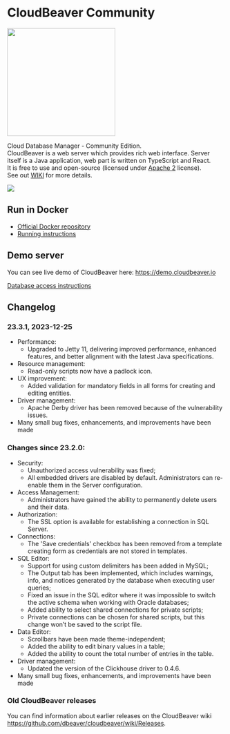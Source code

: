# CloudBeaver Community

<img src="https://github.com/dbeaver/cloudbeaver/wiki/images/cloudbeaver-logo.png" width="250"/>

Cloud Database Manager - Community Edition.  
CloudBeaver is a web server which provides rich web interface. Server itself is a Java application, web part is written on TypeScript and React.  
It is free to use and open-source (licensed under [Apache 2](https://github.com/dbeaver/cloudbeaver/blob/devel/LICENSE) license).  
See out [WIKI](https://github.com/dbeaver/cloudbeaver/wiki) for more details.  

![](https://github.com/dbeaver/cloudbeaver/wiki/images/demo_screenshot_1.png)

## Run in Docker

- [Official Docker repository](https://hub.docker.com/r/dbeaver/cloudbeaver)
- [Running instructions](https://github.com/dbeaver/cloudbeaver/wiki/Run-Docker-Container)

## Demo server

You can see live demo of CloudBeaver here: https://demo.cloudbeaver.io  

[Database access instructions](https://github.com/dbeaver/cloudbeaver/wiki/Demo-Server)

## Changelog

### 23.3.1, 2023-12-25
- Performance:
   - Upgraded to Jetty 11, delivering improved performance, enhanced features, and better alignment with the latest Java specifications.
- Resource management:
   - Read-only scripts now have a padlock icon.
- UX improvement:
   - Added validation for mandatory fields in all forms for creating and editing entities.
- Driver management:
   - Apache Derby driver has been removed because of the vulnerability issues.
- Many small bug fixes, enhancements, and improvements have been made

### Changes since 23.2.0: 

- Security:
   - Unauthorized access vulnerability was fixed;
   - All embedded drivers are disabled by default. Administrators can re-enable them in the Server configuration.
- Access Management:
   - Administrators have gained the ability to permanently delete users and their data.
- Authorization:
   - The SSL option is available for establishing a connection in SQL Server.
- Connections:
   - The 'Save credentials' checkbox has been removed from a template creating form as credentials are not stored in templates.
- SQL Editor:
   - Support for using custom delimiters has been added in MySQL;
   - The Output tab has been implemented, which includes warnings, info, and notices generated by the database when executing user queries;
   - Fixed an issue in the SQL editor where it was impossible to switch the active schema when working with Oracle databases;
   - Added ability to select shared connections for private scripts;
   - Private connections can be chosen for shared scripts, but this change won’t be saved to the script file.
- Data Editor:
   - Scrollbars have been made theme-independent;
   - Added the ability to edit binary values in a table;
   - Added the ability to count the total number of entries in the table.
- Driver management:
   - Updated the version of the Clickhouse driver to 0.4.6.
- Many small bug fixes, enhancements, and improvements have been made

### Old CloudBeaver releases

You can find information about earlier releases on the CloudBeaver wiki https://github.com/dbeaver/cloudbeaver/wiki/Releases.

